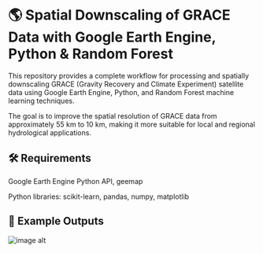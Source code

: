 # 🌎 Spatial Downscaling of GRACE Data with Google Earth Engine, Python & Random Forest

This repository provides a complete workflow for processing and spatially downscaling GRACE (Gravity Recovery and Climate Experiment) satellite data using Google Earth Engine, Python, and Random Forest machine learning techniques.

The goal is to improve the spatial resolution of GRACE data from approximately 55 km to 10 km, making it more suitable for local and regional hydrological applications.



## 🛠️ Requirements
Google Earth Engine Python API, geemap

Python libraries: scikit-learn, pandas, numpy, matplotlib



## 📸 Example Outputs

![image alt](https://github.com/SaeidDaliriSusefi/Grace-Downsacling/blob/a107c722865f951efb818a0134ccf0fc889ad6df/Images/Grace.png)
